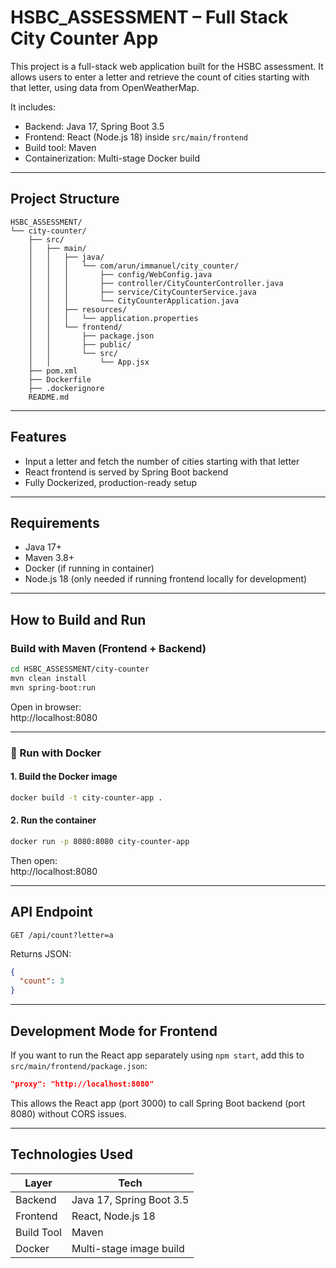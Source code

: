# HSBC_ASSESSMENT – Full Stack City Counter App

This project is a full-stack web application built for the HSBC assessment. It allows users to enter a letter and retrieve the count of cities starting with that letter, using data from OpenWeatherMap.

It includes:
- Backend: Java 17, Spring Boot 3.5
- Frontend: React (Node.js 18) inside `src/main/frontend`
- Build tool: Maven
- Containerization: Multi-stage Docker build

---

## Project Structure

```
HSBC_ASSESSMENT/
└── city-counter/
    ├── src/
    │   ├── main/
    │   │   ├── java/
    │   │   │   └── com/arun/immanuel/city_counter/
    │   │   │       ├── config/WebConfig.java
    │   │   │       ├── controller/CityCounterController.java
    │   │   │       ├── service/CityCounterService.java
    │   │   │       └── CityCounterApplication.java
    │   │   ├── resources/
    │   │   │   └── application.properties
    │   │   └── frontend/
    │   │       ├── package.json
    │   │       ├── public/
    │   │       └── src/
    │   │           └── App.jsx
    ├── pom.xml
    ├── Dockerfile
    ├── .dockerignore
    README.md
```

---

## Features

-  Input a letter and fetch the number of cities starting with that letter
-  React frontend is served by Spring Boot backend
-  Fully Dockerized, production-ready setup

---

## Requirements

- Java 17+
- Maven 3.8+
- Docker (if running in container)
- Node.js 18 (only needed if running frontend locally for development)

---

## How to Build and Run

### Build with Maven (Frontend + Backend)

```bash
cd HSBC_ASSESSMENT/city-counter
mvn clean install
mvn spring-boot:run
```

Open in browser:  
http://localhost:8080

---

### 🐳 Run with Docker

#### 1. Build the Docker image

```bash
docker build -t city-counter-app .
```

#### 2. Run the container

```bash
docker run -p 8080:8080 city-counter-app
```

Then open:  
 http://localhost:8080

---

## API Endpoint

```
GET /api/count?letter=a
```

Returns JSON:
```json
{
  "count": 3
}
```

---

## Development Mode for Frontend

If you want to run the React app separately using `npm start`, add this to `src/main/frontend/package.json`:

```json
"proxy": "http://localhost:8080"
```

This allows the React app (port 3000) to call Spring Boot backend (port 8080) without CORS issues.

---

## Technologies Used

| Layer      | Tech                          |
|------------|-------------------------------|
| Backend    | Java 17, Spring Boot 3.5      |
| Frontend   | React, Node.js 18             |
| Build Tool | Maven                         |
| Docker     | Multi-stage image build       |
